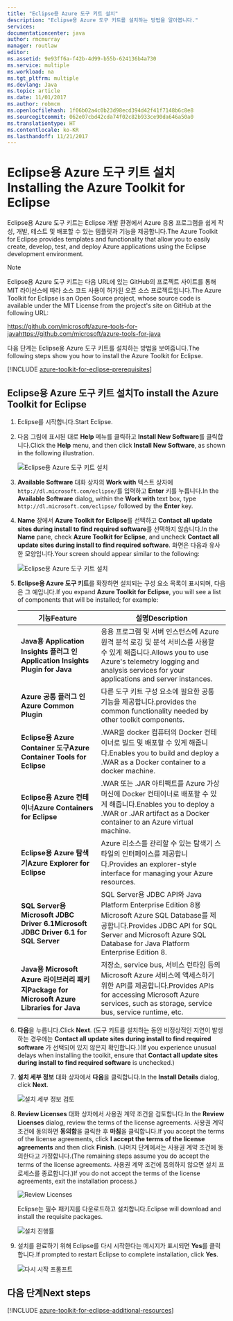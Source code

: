 ```yaml
---
title: "Eclipse용 Azure 도구 키트 설치"
description: "Eclipse용 Azure 도구 키트를 설치하는 방법을 알아봅니다."
services: 
documentationcenter: java
author: rmcmurray
manager: routlaw
editor: 
ms.assetid: 9e93ff6a-f42b-4d99-b55b-624136b4a730
ms.service: multiple
ms.workload: na
ms.tgt_pltfrm: multiple
ms.devlang: Java
ms.topic: article
ms.date: 11/01/2017
ms.author: robmcm
ms.openlocfilehash: 1f06b02a4c0b23d98ecd394d42f41f7148b6c8e8
ms.sourcegitcommit: 062e07cbd42cda74f02c82b933ce90da646a50a0
ms.translationtype: HT
ms.contentlocale: ko-KR
ms.lasthandoff: 11/21/2017
---
```

# <a name="installing-the-azure-toolkit-for-eclipse"></a><span data-ttu-id="cc1e3-103">Eclipse용 Azure 도구 키트 설치</span><span class="sxs-lookup"><span data-stu-id="cc1e3-103">Installing the Azure Toolkit for Eclipse</span></span>

<span data-ttu-id="cc1e3-104">Eclipse용 Azure 도구 키트는 Eclipse 개발 환경에서 Azure 응용 프로그램을 쉽게 작성, 개발, 테스트 및 배포할 수 있는 템플릿과 기능을 제공합니다.</span><span class="sxs-lookup"><span data-stu-id="cc1e3-104">The Azure Toolkit for Eclipse provides templates and functionality that allow you to easily create, develop, test, and deploy Azure applications using the Eclipse development environment.</span></span>

> [!NOTE] 
> 
> <span data-ttu-id="cc1e3-105">Eclipse용 Azure 도구 키트는 다음 URL에 있는 GitHub의 프로젝트 사이트를 통해 MIT 라이선스에 따라 소스 코드 사용이 허가된 오픈 소스 프로젝트입니다.</span><span class="sxs-lookup"><span data-stu-id="cc1e3-105">The Azure Toolkit for Eclipse is an Open Source project, whose source code is available under the MIT License from the project's site on GitHub at the following URL:</span></span> 
> 
> <span data-ttu-id="cc1e3-106"><https://github.com/microsoft/azure-tools-for-java></span><span class="sxs-lookup"><span data-stu-id="cc1e3-106"><https://github.com/microsoft/azure-tools-for-java></span></span> 
> 

<span data-ttu-id="cc1e3-107">다음 단계는 Eclipse용 Azure 도구 키트를 설치하는 방법을 보여줍니다.</span><span class="sxs-lookup"><span data-stu-id="cc1e3-107">The following steps show you how to install the Azure Toolkit for Eclipse.</span></span>

[!INCLUDE [azure-toolkit-for-eclipse-prerequisites](../includes/azure-toolkit-for-eclipse-prerequisites.md)]

## <a name="to-install-the-azure-toolkit-for-eclipse"></a><span data-ttu-id="cc1e3-108">Eclipse용 Azure 도구 키트 설치</span><span class="sxs-lookup"><span data-stu-id="cc1e3-108">To install the Azure Toolkit for Eclipse</span></span>

1. <span data-ttu-id="cc1e3-109">Eclipse를 시작합니다.</span><span class="sxs-lookup"><span data-stu-id="cc1e3-109">Start Eclipse.</span></span>

1. <span data-ttu-id="cc1e3-110">다음 그림에 표시된 대로 **Help** 메뉴를 클릭하고 **Install New Software**를 클릭합니다.</span><span class="sxs-lookup"><span data-stu-id="cc1e3-110">Click the **Help** menu, and then click **Install New Software**, as shown in the following illustration.</span></span>
   
   ![Eclipse용 Azure 도구 키트 설치][01]

1. <span data-ttu-id="cc1e3-112">**Available Software** 대화 상자의 **Work with** 텍스트 상자에 `http://dl.microsoft.com/eclipse/`를 입력하고 **Enter** 키를 누릅니다.</span><span class="sxs-lookup"><span data-stu-id="cc1e3-112">In the **Available Software** dialog, within the **Work with** text box, type `http://dl.microsoft.com/eclipse/` followed by the **Enter** key.</span></span>

1. <span data-ttu-id="cc1e3-113">**Name** 창에서 **Azure Toolkit for Eclipse**를 선택하고 **Contact all update sites during install to find required software**를 선택하지 않습니다.</span><span class="sxs-lookup"><span data-stu-id="cc1e3-113">In the **Name** pane, check **Azure Toolkit for Eclipse**, and uncheck **Contact all update sites during install to find required software**.</span></span> <span data-ttu-id="cc1e3-114">화면은 다음과 유사한 모양입니다.</span><span class="sxs-lookup"><span data-stu-id="cc1e3-114">Your screen should appear similar to the following:</span></span>
   
   ![Eclipse용 Azure 도구 키트 설치][02]

1. <span data-ttu-id="cc1e3-116">**Eclipse용 Azure 도구 키트**를 확장하면 설치되는 구성 요소 목록이 표시되며, 다음은 그 예입니다.</span><span class="sxs-lookup"><span data-stu-id="cc1e3-116">If you expand **Azure Toolkit for Eclipse**, you will see a list of components that will be installed; for example:</span></span>

   | <span data-ttu-id="cc1e3-117">기능</span><span class="sxs-lookup"><span data-stu-id="cc1e3-117">Feature</span></span> | <span data-ttu-id="cc1e3-118">설명</span><span class="sxs-lookup"><span data-stu-id="cc1e3-118">Description</span></span> | 
   |---|---| 
   | <span data-ttu-id="cc1e3-119">**Java용 Application Insights 플러그 인**</span><span class="sxs-lookup"><span data-stu-id="cc1e3-119">**Application Insights Plugin for Java**</span></span> | <span data-ttu-id="cc1e3-120">응용 프로그램 및 서버 인스턴스에 Azure 원격 분석 로깅 및 분석 서비스를 사용할 수 있게 해줍니다.</span><span class="sxs-lookup"><span data-stu-id="cc1e3-120">Allows you to use Azure's telemetry logging and analysis services for your applications and server instances.</span></span> | 
   | <span data-ttu-id="cc1e3-121">**Azure 공통 플러그 인**</span><span class="sxs-lookup"><span data-stu-id="cc1e3-121">**Azure Common Plugin**</span></span> | <span data-ttu-id="cc1e3-122">다른 도구 키트 구성 요소에 필요한 공통 기능을 제공합니다.</span><span class="sxs-lookup"><span data-stu-id="cc1e3-122">provides the common functionality needed by other toolkit components.</span></span> | 
   | <span data-ttu-id="cc1e3-123">**Eclipse용 Azure Container 도구**</span><span class="sxs-lookup"><span data-stu-id="cc1e3-123">**Azure Container Tools for Eclipse**</span></span> | <span data-ttu-id="cc1e3-124">.WAR을 docker 컴퓨터의 Docker 컨테이너로 빌드 및 배포할 수 있게 해줍니다.</span><span class="sxs-lookup"><span data-stu-id="cc1e3-124">Enables you to build and deploy a .WAR as a Docker container to a docker machine.</span></span> | 
   | <span data-ttu-id="cc1e3-125">**Eclipse용 Azure 컨테이너**</span><span class="sxs-lookup"><span data-stu-id="cc1e3-125">**Azure Containers for Eclipse**</span></span> | <span data-ttu-id="cc1e3-126">.WAR 또는 .JAR 아티팩트를 Azure 가상 머신에 Docker 컨테이너로 배포할 수 있게 해줍니다.</span><span class="sxs-lookup"><span data-stu-id="cc1e3-126">Enables you to deploy a .WAR or .JAR artifact as a Docker container to an Azure virtual machine.</span></span> | 
   | <span data-ttu-id="cc1e3-127">**Eclipse용 Azure 탐색기**</span><span class="sxs-lookup"><span data-stu-id="cc1e3-127">**Azure Explorer for Eclipse**</span></span> | <span data-ttu-id="cc1e3-128">Azure 리소스를 관리할 수 있는 탐색기 스타일의 인터페이스를 제공합니다.</span><span class="sxs-lookup"><span data-stu-id="cc1e3-128">Provides an explorer-style interface for managing your Azure resources.</span></span> | 
   | <span data-ttu-id="cc1e3-129">**SQL Server용 Microsoft JDBC Driver 6.1**</span><span class="sxs-lookup"><span data-stu-id="cc1e3-129">**Microsoft JDBC Driver 6.1 for SQL Server**</span></span> | <span data-ttu-id="cc1e3-130">SQL Server용 JDBC API와 Java Platform Enterprise Edition 8용 Microsoft Azure SQL Database를 제공합니다.</span><span class="sxs-lookup"><span data-stu-id="cc1e3-130">Provides JDBC API for SQL Server and Microsoft Azure SQL Database for Java Platform Enterprise Edition 8.</span></span> | 
   | <span data-ttu-id="cc1e3-131">**Java용 Microsoft Azure 라이브러리 패키지**</span><span class="sxs-lookup"><span data-stu-id="cc1e3-131">**Package for Microsoft Azure Libraries for Java**</span></span> | <span data-ttu-id="cc1e3-132">저장소, service bus, 서비스 런타임 등의 Microsoft Azure 서비스에 액세스하기 위한 API를 제공합니다.</span><span class="sxs-lookup"><span data-stu-id="cc1e3-132">Provides APIs for accessing Microsoft Azure services, such as storage, service bus, service runtime, etc.</span></span> | 

1. <span data-ttu-id="cc1e3-133">**다음**을 누릅니다.</span><span class="sxs-lookup"><span data-stu-id="cc1e3-133">Click **Next**.</span></span> <span data-ttu-id="cc1e3-134">(도구 키트를 설치하는 동안 비정상적인 지연이 발생하는 경우에는 **Contact all update sites during install to find required software** 가 선택되어 있지 않은지 확인합니다.)</span><span class="sxs-lookup"><span data-stu-id="cc1e3-134">(If you experience unusual delays when installing the toolkit, ensure that **Contact all update sites during install to find required software** is unchecked.)</span></span>

1. <span data-ttu-id="cc1e3-135">**설치 세부 정보** 대화 상자에서 **다음**을 클릭합니다.</span><span class="sxs-lookup"><span data-stu-id="cc1e3-135">In the **Install Details** dialog, click **Next**.</span></span>
   
   ![설치 세부 정보 검토][03]

1. <span data-ttu-id="cc1e3-137">**Review Licenses** 대화 상자에서 사용권 계약 조건을 검토합니다.</span><span class="sxs-lookup"><span data-stu-id="cc1e3-137">In the **Review Licenses** dialog, review the terms of the license agreements.</span></span> <span data-ttu-id="cc1e3-138">사용권 계약 조건에 동의하면 **동의함**을 클릭한 후 **마침**을 클릭합니다.</span><span class="sxs-lookup"><span data-stu-id="cc1e3-138">If you accept the terms of the license agreements, click **I accept the terms of the license agreements** and then click **Finish**.</span></span> <span data-ttu-id="cc1e3-139">(나머지 단계에서는 사용권 계약 조건에 동의한다고 가정합니다.</span><span class="sxs-lookup"><span data-stu-id="cc1e3-139">(The remaining steps assume you do accept the terms of the license agreements.</span></span> <span data-ttu-id="cc1e3-140">사용권 계약 조건에 동의하지 않으면 설치 프로세스를 종료합니다.)</span><span class="sxs-lookup"><span data-stu-id="cc1e3-140">If you do not accept the terms of the license agreements, exit the installation process.)</span></span>
   
   ![Review Licenses][04]
   
   <span data-ttu-id="cc1e3-142">Eclipse는 필수 패키지를 다운로드하고 설치합니다.</span><span class="sxs-lookup"><span data-stu-id="cc1e3-142">Eclipse will download and install the requisite packages.</span></span>
   
   ![설치 진행률][05]

1. <span data-ttu-id="cc1e3-144">설치를 완료하기 위해 Eclipse를 다시 시작한다는 메시지가 표시되면 **Yes**를 클릭합니다.</span><span class="sxs-lookup"><span data-stu-id="cc1e3-144">If prompted to restart Eclipse to complete installation, click **Yes**.</span></span>
   
   ![다시 시작 프롬프트][06]

## <a name="next-steps"></a><span data-ttu-id="cc1e3-146">다음 단계</span><span class="sxs-lookup"><span data-stu-id="cc1e3-146">Next steps</span></span>

[!INCLUDE [azure-toolkit-for-eclipse-additional-resources](../includes/azure-toolkit-for-eclipse-additional-resources.md)]

<!-- URL List -->

<!-- Legacy MSDN URL = https://msdn.microsoft.com/library/azure/hh690946.aspx -->

<!-- IMG List -->

[01]: media/azure-toolkit-for-eclipse-installation/eclipse-installation-01.png
[02]: media/azure-toolkit-for-eclipse-installation/eclipse-installation-02.png
[03]: media/azure-toolkit-for-eclipse-installation/eclipse-installation-03.png
[04]: media/azure-toolkit-for-eclipse-installation/eclipse-installation-04.png
[05]: media/azure-toolkit-for-eclipse-installation/eclipse-installation-05.png
[06]: media/azure-toolkit-for-eclipse-installation/eclipse-installation-06.png
